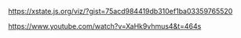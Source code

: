 https://xstate.js.org/viz/?gist=75acd984419db310ef1ba03359765520

https://www.youtube.com/watch?v=XaHk9vhmus4&t=464s